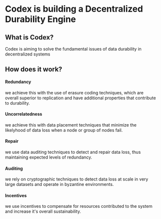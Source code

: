 # Codex is building a Decentralized Durability Engine

## What is Codex?

Codex is aiming to solve the fundamental issues of data durability in decentralized systems

## How does it work?

#### Redundancy
we achieve this with the use of erasure coding techniques, which are overall superior to replication and have additional properties that contribute to durability.
#### Uncorrelatedness
we achieve this with data placement techniques that minimize the likelyhood of data loss when a node or group of nodes fail.
#### Repair
we use data auditing techniques to detect and repair data loss, thus maintaining expected levels of redundancy.
#### Auditing 
we rely on cryptographic techniques to detect data loss at scale in very large datasets and operate in byzantine environments.
#### Incentives
we use incentives to compensate for resources contributed to the system and increase it's overall sustainability.
